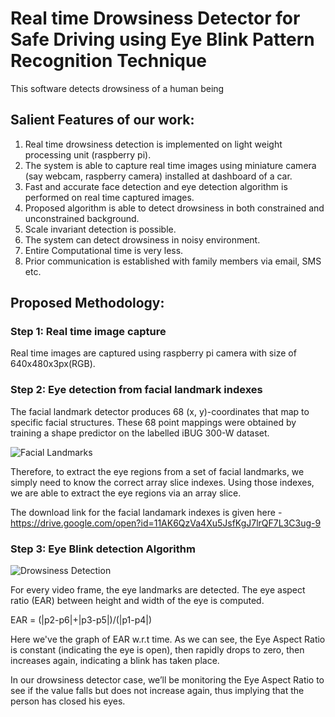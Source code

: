 # Real time Drowsiness Detector for Safe Driving using Eye Blink Pattern Recognition Technique
This software detects drowsiness of a human being

## Salient Features of our work:
1) Real time drowsiness detection is implemented on light weight
processing unit (raspberry pi).
2) The system is able to capture real time images using miniature
camera (say webcam, raspberry camera) installed at dashboard
of a car.
3) Fast and accurate face detection and eye detection algorithm is
performed on real time captured images.
4) Proposed algorithm is able to detect drowsiness in both
constrained and unconstrained background.
5) Scale invariant detection is possible.
6) The system can detect drowsiness in noisy environment.
7) Entire Computational time is very less.
8) Prior communication is established with family members via
email, SMS etc.

## Proposed Methodology:
### Step 1: Real time image capture
Real time images are captured using raspberry pi camera with size of
640x480x3px(RGB).
### Step 2: Eye detection from facial landmark indexes
The facial landmark detector produces 68 (x, y)-coordinates that map
to specific facial structures. These 68 point mappings were obtained
by training a shape predictor on the labelled iBUG 300-W dataset.

![Facial Landmarks](https://pyblog.xyz/wp-content/uploads/2018/03/facial_landmarks_68markup-300x242.jpg)

Therefore, to extract the eye regions from a set of facial
landmarks, we simply need to know the correct array slice
indexes. Using those indexes, we are able to extract the eye
regions via an array slice.

The download link for the facial landamark indexes is given here - 
https://drive.google.com/open?id=11AK6QzVa4Xu5JsfKgJ7lrQF7L3C3ug-9

### Step 3: Eye Blink detection Algorithm
![Drowsiness Detection](https://www.pyimagesearch.com/wp-content/uploads/2017/04/blink_detection_plot.jpg)

For every video frame, the eye landmarks are detected. The eye aspect ratio (EAR) between height
and width of the eye is computed.

EAR = (|p2-p6|+|p3-p5|)/(|p1-p4|)

Here we've the graph of EAR w.r.t time. As we can see, the Eye Aspect Ratio is constant (indicating the eye is open), then rapidly drops to zero, then increases again, indicating a blink has taken place.

In our drowsiness detector case, we’ll be monitoring the Eye Aspect Ratio to see if the value falls but does not increase again, thus implying that the person has closed his eyes.

